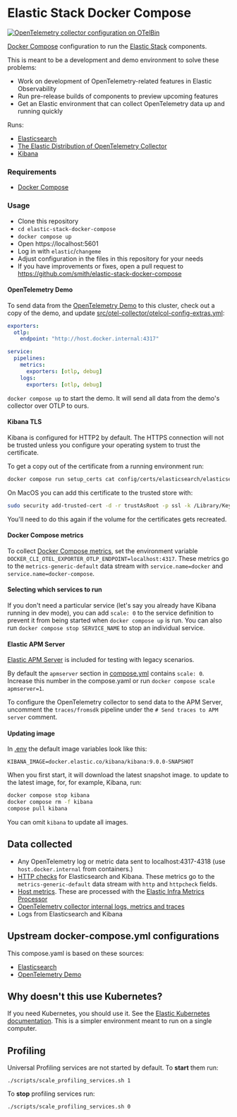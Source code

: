 # Elastic Stack Docker Compose

[![OpenTelemetry collector configuration on OTelBin](https://www.otelbin.io/badges/collector-config)](https://www.otelbin.io/s/f508f8ba981f3e209723054e71d6bcfef478ed70)

[Docker Compose](https://docs.docker.com/compose/) configuration to run the [Elastic Stack](https://www.elastic.co/elastic-stack/) components.

This is meant to be a development and demo environment to solve these problems:

- Work on development of OpenTelemetry-related features in Elastic Observability
- Run pre-release builds of components to preview upcoming features
- Get an Elastic environment that can collect OpenTelemetry data up and running quickly

Runs:

- [Elasticsearch](https://www.elastic.co/elasticsearch)
- [The Elastic Distribution of OpenTelemetry Collector](https://github.com/elastic/opentelemetry)
- [Kibana](https://www.elastic.co/kibana)

### Requirements

- [Docker Compose](https://docs.docker.com/compose/)

### Usage

- Clone this repository
- `cd elastic-stack-docker-compose`
- `docker compose up`
- Open https://localhost:5601
- Log in with `elastic`/`changeme`
- Adjust configuration in the files in this repository for your needs
- If you have improvements or fixes, open a pull request to https://github.com/smith/elastic-stack-docker-compose

#### OpenTelemetry Demo

To send data from the [OpenTelemetry Demo](https://opentelemetry.io/ecosystem/demo/) to this cluster, check out a copy of the demo, and update [src/otel-collector/otelcol-config-extras.yml](https://github.com/open-telemetry/opentelemetry-demo/blob/main/src/otel-collector/otelcol-config-extras.yml]):

```yaml
exporters:
  otlp:
    endpoint: "http://host.docker.internal:4317"

service:
  pipelines:
    metrics:
      exporters: [otlp, debug]
    logs:
      exporters: [otlp, debug]
```

`docker compose up` to start the demo. It will send all data from the demo's collector over OTLP to ours.

#### Kibana TLS

Kibana is configured for HTTP2 by default. The HTTPS connection will not be trusted unless you configure your operating system to trust the certificate.

To get a copy out of the certificate from a running environment run:

```bash
docker compose run setup_certs cat config/certs/elasticsearch/elasticsearch.crt > cert
```

On MacOS you can add this certificate to the trusted store with:

```bash
sudo security add-trusted-cert -d -r trustAsRoot -p ssl -k /Library/Keychains/System.keychain cert
```

You'll need to do this again if the volume for the certificates gets recreated.

#### Docker Compose metrics

To collect [Docker Compose metrics](https://docs.docker.com/engine/cli/otel/), set the environment variable `DOCKER_CLI_OTEL_EXPORTER_OTLP_ENDPOINT=localhost:4317`. These metrics go to the `metrics-generic-default` data stream with `service.name=docker` and `service.name=docker-compose`.

#### Selecting which services to run

If you don't need a particular service (let's say you already have Kibana running in dev mode), you can add `scale: 0` to the service definition to prevent it from being started when `docker compose up` is run. You can also run `docker compose stop SERVICE_NAME` to stop an individual service.

#### Elastic APM Server

[Elastic APM Server](https://www.elastic.co/guide/en/observability/current/apm-getting-started-apm-server.html#apm-setup-apm-server-binary) is included for testing with legacy scenarios.

By default the `apmserver` section in [compose.yml](./compose.yaml) contains `scale: 0`. Increase this number in the compose.yaml or run `docker compose scale apmserver=1`.

To configure the OpenTelemetry collector to send data to the APM Server, uncomment the `traces/fromsdk` pipeline under the `# Send traces to APM server` comment.

#### Updating image

In [.env](./env) the default image variables look like this:

```
KIBANA_IMAGE=docker.elastic.co/kibana/kibana:9.0.0-SNAPSHOT
```

When you first start, it will download the latest snapshot image. to update to the latest image, for, for example, Kibana, run:

```bash
docker compose stop kibana
docker compose rm -f kibana
compose pull kibana
```

You can omit `kibana` to update all images.

## Data collected

- Any OpenTelemetry log or metric data sent to localhost:4317-4318 (use `host.docker.internal` from containers.)
- [HTTP checks](https://github.com/open-telemetry/opentelemetry-collector-contrib/blob/main/receiver/httpcheckreceiver/README.md) for Elasticsearch and Kibana. These metrics go to the `metrics-generic-default` data stream with `http` and `httpcheck` fields.
- [Host metrics](https://github.com/open-telemetry/opentelemetry-collector-contrib/tree/main/receiver/hostmetricsreceiver). These are processed with the [Elastic Infra Metrics Processor](https://github.com/elastic/opentelemetry-collector-components/blob/main/processor/elasticinframetricsprocessor/README.md)
- [OpenTelemetry collector internal logs, metrics and traces](https://opentelemetry.io/docs/collector/internal-telemetry/)
- Logs from Elasticsearch and Kibana

## Upstream docker-compose.yml configurations

This compose.yaml is based on these sources:

- [Elasticsearch](https://github.com/elastic/elasticsearch/blob/8b09e9119d17dcf82a67aaefdcd5ce224a5c8598/docs/reference/setup/install/docker/docker-compose.yml)
- [OpenTelemetry Demo](https://github.com/elastic/opentelemetry-demo/blob/main/docker-compose.yml)

## Why doesn't this use Kubernetes?

If you need Kubernetes, you should use it. See the [Elastic Kubernetes documentation](https://www.elastic.co/guide/en/cloud-on-k8s/current/k8s-deploy-elasticsearch.html). This is a simpler environment meant to run on a single computer.

## Profiling

Universal Profiling services are not started by default. To **start** them run:

```
./scripts/scale_profiling_services.sh 1
```

To **stop** profiling services run:

```
./scripts/scale_profiling_services.sh 0
```
